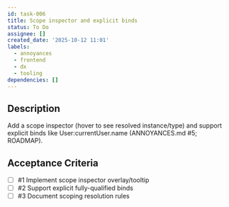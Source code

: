 ```yaml
---
id: task-006
title: Scope inspector and explicit binds
status: To Do
assignee: []
created_date: '2025-10-12 11:01'
labels:
  - annoyances
  - frontend
  - dx
  - tooling
dependencies: []
---
```


## Description

<!-- SECTION:DESCRIPTION:BEGIN -->
Add a scope inspector (hover to see resolved instance/type) and support explicit binds like User:currentUser.name (ANNOYANCES.md #5; ROADMAP).
<!-- SECTION:DESCRIPTION:END -->

## Acceptance Criteria
<!-- AC:BEGIN -->
- [ ] #1 Implement scope inspector overlay/tooltip
- [ ] #2 Support explicit fully-qualified binds
- [ ] #3 Document scoping resolution rules
<!-- AC:END -->
